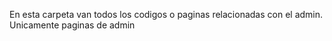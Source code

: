 En esta carpeta van todos los codigos o paginas relacionadas con el admin. Unicamente paginas de admin